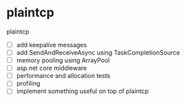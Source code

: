 # plaintcp
plaintcp

- [ ] add keepalive messages
- [ ] add SendAndReceiveAsync using TaskCompletionSource
- [ ] memory pooling using ArrayPool
- [ ] asp.net core middleware
- [ ] performance and allocation tests
- [ ] profiling
- [ ] implement something useful on top of plaintcp
